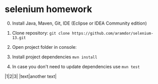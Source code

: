 # selenium homework
0. Install Java, Maven, Git, IDE (Eclipse or IDEA Community edition)

1. Clone repository:
``` git clone https://github.com/aramdor/selenium-13.git ```

2. Open project folder in console:

3. Install project dependencies
``` mvn install ```

4. In case you don't need to update dependencies use
``` mvn test ```

|1|2|3|
|text|another text| 
